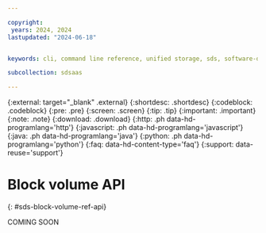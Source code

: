 ```yaml
---

copyright:
 years: 2024, 2024
lastupdated: "2024-06-18"


keywords: cli, command line reference, unified storage, sds, software-defined-storage

subcollection: sdsaas

---
```

{:external: target="_blank" .external}
{:shortdesc: .shortdesc}
{:codeblock: .codeblock}
{:pre: .pre}
{:screen: .screen}
{:tip: .tip}
{:important: .important}
{:note: .note}
{:download: .download}
{:http: .ph data-hd-programlang='http'}
{:javascript: .ph data-hd-programlang='javascript'}
{:java: .ph data-hd-programlang='java'}
{:python: .ph data-hd-programlang='python'}
{:faq: data-hd-content-type='faq'}
{:support: data-reuse='support'}

# Block volume API
{: #sds-block-volume-ref-api}

COMING SOON
